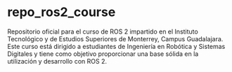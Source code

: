 # repo_ros2_course
Repositorio oficial para el curso de ROS 2 impartido en el Instituto Tecnológico y de Estudios Superiores de Monterrey, Campus Guadalajara. Este curso está dirigido a estudiantes de Ingeniería en Robótica y Sistemas Digitales y tiene como objetivo proporcionar una base sólida en la utilización y desarrollo con ROS 2.

